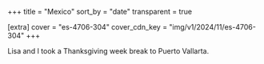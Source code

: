 +++
title = "Mexico"
sort_by = "date"
transparent = true

[extra]
cover = "es-4706-304"
cover_cdn_key = "img/v1/2024/11/es-4706-304"
+++

Lisa and I took a Thanksgiving week break to Puerto Vallarta.
